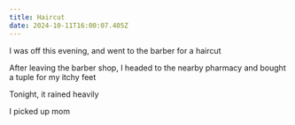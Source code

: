 ```yaml
---
title: Haircut
date: 2024-10-11T16:00:07.405Z
---
```


I was off this evening, and went to the barber for a haircut

After leaving the barber shop, I headed to the nearby pharmacy and bought a tuple for my itchy feet

Tonight, it rained heavily

I picked up mom
